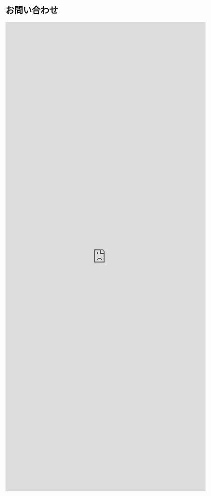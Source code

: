 # お問い合わせ

<iframe src="https://docs.google.com/forms/d/e/1FAIpQLScs_RS17eSPEyDdPZql-Qt5ypjVLFYaMUgFiWmU4c4xKUMGvg/viewform?embedded=true" width="640" height="1500" frameborder="0" marginheight="0" marginwidth="0">読み込んでいます…</iframe>
